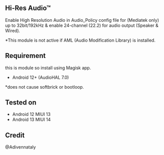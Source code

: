 ## Hi-Res Audio™
 Enable High Resolution Audio in Audio_Policy config file for (Mediatek only) up to 32bit/192kHz & enable 24-channel (22.2) for audio output (Speaker & Wired).

 *This module is not active if AML (Audio Modification Library) is installed.
## Requirement
 this is module so install using Magisk app.
  - Android 12+ (AudioHAL 7.0)
  
 *does not cause softbrick or bootloop.

## Tested on
  - Android 12 MIUI 13
  - Android 13 MIUI 14

## Credit
@Adivennataly

